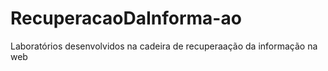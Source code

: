 # RecuperacaoDaInforma-ao
Laboratórios desenvolvidos na cadeira de recuperaação da informação na web
